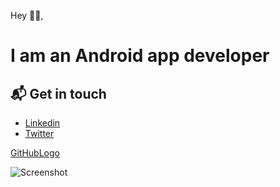 
Hey 👋🏻,

# I am an Android app developer

## 📬 Get in touch

- [Linkedin](http://linkedin.com/in//kunalgharate)
- [Twitter](http://twitter.com/kunalgharate)

[GitHubLogo]()

![Screenshot]([https://cdn.geekdashboard.com/wp-content/uploads/2017/02/Love-Games-Apps.jpg])
